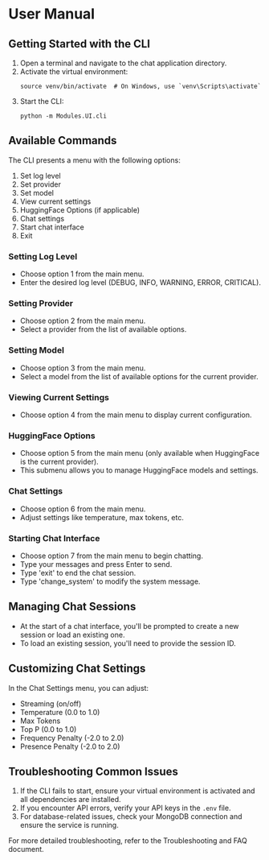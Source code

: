# User Manual

## Getting Started with the CLI

1. Open a terminal and navigate to the chat application directory.
2. Activate the virtual environment:
   ```
   source venv/bin/activate  # On Windows, use `venv\Scripts\activate`
   ```
3. Start the CLI:
   ```
   python -m Modules.UI.cli
   ```

## Available Commands

The CLI presents a menu with the following options:

1. Set log level
2. Set provider
3. Set model
4. View current settings
5. HuggingFace Options (if applicable)
6. Chat settings
7. Start chat interface
8. Exit

### Setting Log Level

- Choose option 1 from the main menu.
- Enter the desired log level (DEBUG, INFO, WARNING, ERROR, CRITICAL).

### Setting Provider

- Choose option 2 from the main menu.
- Select a provider from the list of available options.

### Setting Model

- Choose option 3 from the main menu.
- Select a model from the list of available options for the current provider.

### Viewing Current Settings

- Choose option 4 from the main menu to display current configuration.

### HuggingFace Options

- Choose option 5 from the main menu (only available when HuggingFace is the current provider).
- This submenu allows you to manage HuggingFace models and settings.

### Chat Settings

- Choose option 6 from the main menu.
- Adjust settings like temperature, max tokens, etc.

### Starting Chat Interface

- Choose option 7 from the main menu to begin chatting.
- Type your messages and press Enter to send.
- Type 'exit' to end the chat session.
- Type 'change_system' to modify the system message.

## Managing Chat Sessions

- At the start of a chat interface, you'll be prompted to create a new session or load an existing one.
- To load an existing session, you'll need to provide the session ID.

## Customizing Chat Settings

In the Chat Settings menu, you can adjust:

- Streaming (on/off)
- Temperature (0.0 to 1.0)
- Max Tokens
- Top P (0.0 to 1.0)
- Frequency Penalty (-2.0 to 2.0)
- Presence Penalty (-2.0 to 2.0)

## Troubleshooting Common Issues

1. If the CLI fails to start, ensure your virtual environment is activated and all dependencies are installed.
2. If you encounter API errors, verify your API keys in the `.env` file.
3. For database-related issues, check your MongoDB connection and ensure the service is running.

For more detailed troubleshooting, refer to the Troubleshooting and FAQ document.